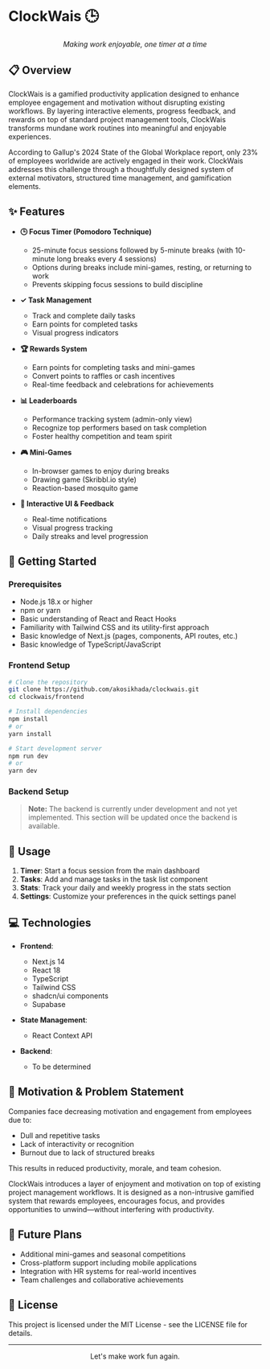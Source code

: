 # ClockWais 🕒

<div align="center">
  <p><em>Making work enjoyable, one timer at a time</em></p>
</div>

## 📋 Overview

ClockWais is a gamified productivity application designed to enhance employee engagement and motivation without disrupting existing workflows. By layering interactive elements, progress feedback, and rewards on top of standard project management tools, ClockWais transforms mundane work routines into meaningful and enjoyable experiences.

According to Gallup's 2024 State of the Global Workplace report, only 23% of employees worldwide are actively engaged in their work. ClockWais addresses this challenge through a thoughtfully designed system of external motivators, structured time management, and gamification elements.

## ✨ Features

- **🕒 Focus Timer (Pomodoro Technique)**

  - 25-minute focus sessions followed by 5-minute breaks (with 10-minute long breaks every 4 sessions)
  - Options during breaks include mini-games, resting, or returning to work
  - Prevents skipping focus sessions to build discipline

- **✓ Task Management**

  - Track and complete daily tasks
  - Earn points for completed tasks
  - Visual progress indicators

- **🏆 Rewards System**

  - Earn points for completing tasks and mini-games
  - Convert points to raffles or cash incentives
  - Real-time feedback and celebrations for achievements

- **📊 Leaderboards**

  - Performance tracking system (admin-only view)
  - Recognize top performers based on task completion
  - Foster healthy competition and team spirit

- **🎮 Mini-Games**

  - In-browser games to enjoy during breaks
  - Drawing game (Skribbl.io style)
  - Reaction-based mosquito game

- **🎯 Interactive UI & Feedback**
  - Real-time notifications
  - Visual progress tracking
  - Daily streaks and level progression

## 🚀 Getting Started

### Prerequisites

- Node.js 18.x or higher
- npm or yarn
- Basic understanding of React and React Hooks
- Familiarity with Tailwind CSS and its utility-first approach
- Basic knowledge of Next.js (pages, components, API routes, etc.)
- Basic knowledge of TypeScript/JavaScript

### Frontend Setup

```bash
# Clone the repository
git clone https://github.com/akosikhada/clockwais.git
cd clockwais/frontend

# Install dependencies
npm install
# or
yarn install

# Start development server
npm run dev
# or
yarn dev
```

### Backend Setup

> **Note:** The backend is currently under development and not yet implemented. This section will be updated once the backend is available.

## 🔧 Usage

1. **Timer**: Start a focus session from the main dashboard
2. **Tasks**: Add and manage tasks in the task list component
3. **Stats**: Track your daily and weekly progress in the stats section
4. **Settings**: Customize your preferences in the quick settings panel

## 💻 Technologies

- **Frontend**:

  - Next.js 14
  - React 18
  - TypeScript
  - Tailwind CSS
  - shadcn/ui components
  - Supabase

- **State Management**:

  - React Context API

- **Backend**:
  - To be determined

## 🧠 Motivation & Problem Statement

Companies face decreasing motivation and engagement from employees due to:

- Dull and repetitive tasks
- Lack of interactivity or recognition
- Burnout due to lack of structured breaks

This results in reduced productivity, morale, and team cohesion.

ClockWais introduces a layer of enjoyment and motivation on top of existing project management workflows. It is designed as a non-intrusive gamified system that rewards employees, encourages focus, and provides opportunities to unwind—without interfering with productivity.

## 🔮 Future Plans

- Additional mini-games and seasonal competitions
- Cross-platform support including mobile applications
- Integration with HR systems for real-world incentives
- Team challenges and collaborative achievements

## 📄 License

This project is licensed under the MIT License - see the LICENSE file for details.

---

<div align="center">
  <p>Let's make work fun again.</p>
</div>

